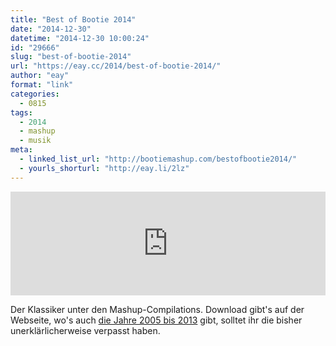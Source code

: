 ```yaml
---
title: "Best of Bootie 2014"
date: "2014-12-30"
datetime: "2014-12-30 10:00:24"
id: "29666"
slug: "best-of-bootie-2014"
url: "https://eay.cc/2014/best-of-bootie-2014/"
author: "eay"
format: "link"
categories:
  - 0815
tags:
  - 2014
  - mashup
  - musik
meta:
  - linked_list_url: "http://bootiemashup.com/bestofbootie2014/"
  - yourls_shorturl: "http://eay.li/2lz"
---
```


<iframe width="100%" height="166" scrolling="no" frameborder="no" src="https://w.soundcloud.com/player/?url=https%3A//api.soundcloud.com/tracks/181566073&amp;color=00ac42&amp;auto_play=false&amp;hide_related=false&amp;show_comments=true&amp;show_user=true&amp;show_reposts=false"></iframe>

Der Klassiker unter den Mashup-Compilations. Download gibt's auf der Webseite, wo's auch [die Jahre 2005 bis 2013](http://bootiemashup.com/bestof/) gibt, solltet ihr die bisher unerklärlicherweise verpasst haben.
